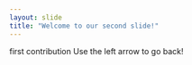 ```yaml
---
layout: slide
title: "Welcome to our second slide!"
---
```

first contribution
Use the left arrow to go back!
